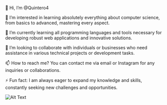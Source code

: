 👋 Hi, I’m @Quintero4

👀 I’m interested in learning absolutely everything about computer science, from basics to advanced, mastering every aspect.

🌱 I’m currently learning all programming languages and tools necessary for developing robust web applications and innovative solutions.

💞️ I’m looking to collaborate with individuals or businesses who need assistance in various technical projects or development tasks.

📫 How to reach me? You can contact me via email or Instagram for any inquiries or collaborations.

⚡ Fun fact: I am always eager to expand my knowledge and skills, constantly seeking new challenges and opportunities.

![Alt Text](https://i.giphy.com/media/v1.Y2lkPTc5MGI3NjExYTlsa2lqeGY0eDFncTFxeXVuYm5nZXpwN3QyM2ttMTRxMWdyd254YSZlcD12MV9pbnRlcm5hbF9naWZfYnlfaWQmY3Q9Zw/dbtDDSvWErdf2/giphy.gif)



<!---
Quintero4/Quintero4 is a ✨ special ✨ repository because its `README.md` (this file) appears on your GitHub profile.
You can click the Preview link to take a look at your changes.
--->
